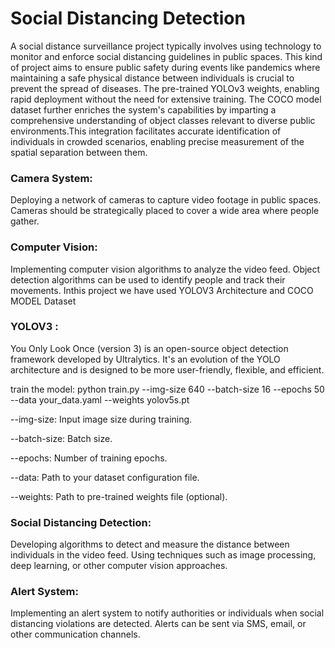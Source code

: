 # Social Distancing Detection
A social distance surveillance project typically involves using technology to monitor and enforce social distancing guidelines in public spaces. This kind of project aims to ensure public safety during events like pandemics where maintaining a safe physical distance between individuals is crucial to prevent the spread of diseases. The pre-trained YOLOv3 weights, enabling rapid deployment without the need for extensive training. The COCO model dataset further enriches the system's capabilities by imparting a comprehensive understanding of object classes relevant to diverse public environments.This integration facilitates accurate identification of individuals in crowded scenarios, enabling precise measurement of the spatial separation between them.

### Camera System:
Deploying a network of cameras to capture video footage in public spaces.
Cameras should be strategically placed to cover a wide area where people gather.
### Computer Vision:
Implementing computer vision algorithms to analyze the video feed.
Object detection algorithms can be used to identify people and track their movements.
Inthis project we have used YOLOV3 Architecture and COCO MODEL Dataset
### YOLOV3 :
You Only Look Once (version 3) is an open-source object detection framework developed by Ultralytics. It's an evolution of the YOLO architecture and is designed to be more user-friendly, flexible, and efficient.

train the model: python train.py --img-size 640 --batch-size 16 --epochs 50 --data your_data.yaml --weights yolov5s.pt


--img-size: Input image size during training.

--batch-size: Batch size.

--epochs: Number of training epochs.

--data: Path to your dataset configuration file.

--weights: Path to pre-trained weights file (optional).
### Social Distancing Detection:
Developing algorithms to detect and measure the distance between individuals in the video feed.
Using techniques such as image processing, deep learning, or other computer vision approaches.
### Alert System:
Implementing an alert system to notify authorities or individuals when social distancing violations are detected.
Alerts can be sent via SMS, email, or other communication channels.
